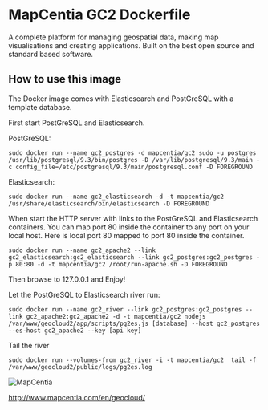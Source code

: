 # MapCentia GC2 Dockerfile

A complete platform for managing geospatial data, making map visualisations and creating applications. Built on the best open source and standard based software.

## How to use this image

The Docker image comes with Elasticsearch and PostGreSQL with a template database. 

First start PostGreSQL and Elasticsearch.

PostGreSQL:

    sudo docker run --name gc2_postgres -d mapcentia/gc2 sudo -u postgres /usr/lib/postgresql/9.3/bin/postgres -D /var/lib/postgresql/9.3/main -c config_file=/etc/postgresql/9.3/main/postgresql.conf -D FOREGROUND

Elasticsearch:

    sudo docker run --name gc2_elasticsearch -d -t mapcentia/gc2 /usr/share/elasticsearch/bin/elasticsearch -D FOREGROUND

When start the HTTP server with links to the PostGreSQL and Elasticsearch containers. You can map port 80 inside the container to any port on your local host. Here is local port 80 mapped to port 80 inside the container.

    sudo docker run --name gc2_apache2 --link gc2_elasticsearch:gc2_elasticsearch --link gc2_postgres:gc2_postgres -p 80:80 -d -t mapcentia/gc2 /root/run-apache.sh -D FOREGROUND

Then browse to 127.0.0.1 and Enjoy!

Let the PostGreSQL to Elasticsearch river run:

	sudo docker run --name gc2_river --link gc2_postgres:gc2_postgres --link gc2_apache2:gc2_apache2 -d -t mapcentia/gc2 nodejs /var/www/geocloud2/app/scripts/pg2es.js [database] --host gc2_postgres --es-host gc2_apache2 --key [api key]

Tail the river

	sudo docker run --volumes-from gc2_river -i -t mapcentia/gc2  tail -f /var/www/geocloud2/public/logs/pg2es.log

![MapCentia](http://www.mapcentia.com/images/__od/863/mapcentialogo.png)

http://www.mapcentia.com/en/geocloud/